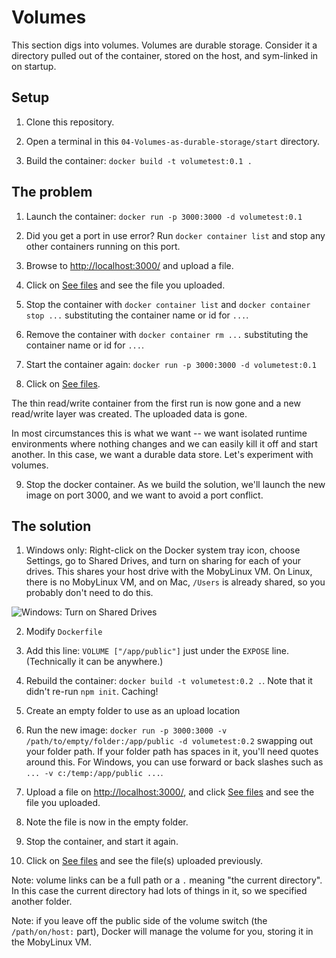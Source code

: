 Volumes
=======

This section digs into volumes.  Volumes are durable storage.  Consider it a directory pulled out of the container, stored on the host, and sym-linked in on startup.


Setup
-----

1. Clone this repository.

2. Open a terminal in this `04-Volumes-as-durable-storage/start` directory.

3. Build the container: `docker build -t volumetest:0.1 .`


The problem
-----------

1. Launch the container: `docker run -p 3000:3000 -d volumetest:0.1`

2. Did you get a port in use error?  Run `docker container list` and stop any other containers running on this port.

3. Browse to [http://localhost:3000/](http://localhost:3000/) and upload a file.

4. Click on [See files](http://localhost:3000/files) and see the file you uploaded.

5. Stop the container with `docker container list` and `docker container stop ...` substituting the container name or id for `...`.

6. Remove the container with `docker container rm ...` substituting the container name or id for `...`.

7. Start the container again: `docker run -p 3000:3000 -d volumetest:0.1`

8. Click on [See files](http://localhost:3000/files).

The thin read/write container from the first run is now gone and a new read/write layer was created.  The uploaded data is gone.

In most circumstances this is what we want -- we want isolated runtime environments where nothing changes and we can easily kill it off and start another.  In this case, we want a durable data store.  Let's experiment with volumes.

9. Stop the docker container.  As we build the solution, we'll launch the new image on port 3000, and we want to avoid a port conflict.


The solution
------------

1. Windows only: Right-click on the Docker system tray icon, choose Settings, go to Shared Drives, and turn on sharing for each of your drives.  This shares your host drive with the MobyLinux VM.  On Linux, there is no MobyLinux VM, and on Mac, `/Users` is already shared, so you probably don't need to do this.

![Windows: Turn on Shared Drives](shared-drives.png)

2. Modify `Dockerfile`

3. Add this line: `VOLUME ["/app/public"]` just under the `EXPOSE` line.  (Technically it can be anywhere.)

4. Rebuild the container: `docker build -t volumetest:0.2 .`.  Note that it didn't re-run `npm init`.  Caching!

5. Create an empty folder to use as an upload location

6. Run the new image: `docker run -p 3000:3000 -v /path/to/empty/folder:/app/public -d volumetest:0.2` swapping out your folder path.  If your folder path has spaces in it, you'll need quotes around this.  For Windows, you can use forward or back slashes such as `... -v c:/temp:/app/public ...`.

7. Upload a file on [http://localhost:3000/](http://localhost:3000/), and click [See files](http://localhost:3000/files) and see the file you uploaded.

8. Note the file is now in the empty folder.

9. Stop the container, and start it again.

10. Click on [See files](http://localhost:3000/files) and see the file(s) uploaded previously.

Note: volume links can be a full path or a `.` meaning "the current directory".  In this case the current directory had lots of things in it, so we specified another folder.

Note: if you leave off the public side of the volume switch (the `/path/on/host:` part), Docker will manage the volume for you, storing it in the MobyLinux VM.
